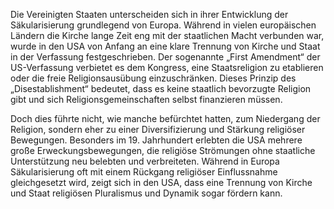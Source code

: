 Die Vereinigten Staaten unterscheiden sich in ihrer Entwicklung der Säkularisierung grundlegend von Europa. Während in vielen europäischen Ländern die Kirche lange Zeit eng mit der staatlichen Macht verbunden war, wurde in den USA von Anfang an eine klare Trennung von Kirche und Staat in der Verfassung festgeschrieben. Der sogenannte „First Amendment“ der US-Verfassung verbietet es dem Kongress, eine Staatsreligion zu etablieren oder die freie Religionsausübung einzuschränken. Dieses Prinzip des „Disestablishment“ bedeutet, dass es keine staatlich bevorzugte Religion gibt und sich Religionsgemeinschaften selbst finanzieren müssen.

Doch dies führte nicht, wie manche befürchtet hatten, zum Niedergang der Religion, sondern eher zu einer Diversifizierung und Stärkung religiöser Bewegungen. Besonders im 19. Jahrhundert erlebten die USA mehrere große Erweckungsbewegungen, die religiöse Strömungen ohne staatliche Unterstützung neu belebten und verbreiteten. Während in Europa Säkularisierung oft mit einem Rückgang religiöser Einflussnahme gleichgesetzt wird, zeigt sich in den USA, dass eine Trennung von Kirche und Staat religiösen Pluralismus und Dynamik sogar fördern kann.